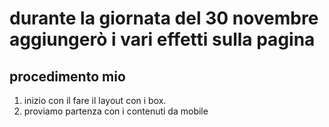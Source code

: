# durante la giornata del 30 novembre aggiungerò i vari effetti sulla pagina
## procedimento mio
1. inizio con il fare il layout con i box.
2. proviamo partenza con i contenuti da mobile
